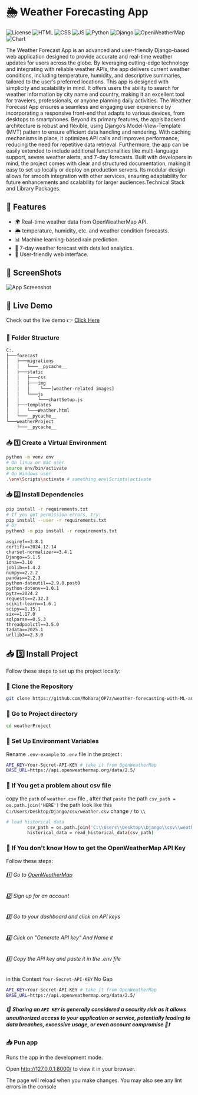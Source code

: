# 🌦 Weather Forecasting App

![License](https://img.shields.io/badge/license-MIT-blue.svg)
![HTML](https://img.shields.io/badge/HTML5-E34F26?style=for-the-badge&logo=html5&logoColor=white)
![CSS](https://img.shields.io/badge/CSS-239120?&style=for-the-badge&logo=css3&logoColor=white)
![JS](https://img.shields.io/badge/JavaScript-F7DF1E?style=for-the-badge&logo=javascript&logoColor=black)
![Python](https://img.shields.io/badge/Python-14354C?style=for-the-badge&logo=python&logoColor=white)
![Django](https://img.shields.io/badge/Django-092E20?style=for-the-badge&logo=django&logoColor=white)
![OpenWeatherMap](https://img.shields.io/badge/OpenWeatherMap.org-API-008CC1?style=for-the-badge&logo=openweathermap.org&logoColor=white)
![Chart](https://img.shields.io/badge/Chart.js-Visualization-008CC1?style=for-the-badge&logo=openweathermap&logoColor=white)



The Weather Forecast App is an advanced and user-friendly Django-based web 
application designed to provide accurate and real-time weather updates for 
users across the globe. By leveraging cutting-edge technology and integrating 
with reliable weather APIs, the app delivers current weather conditions, 
including temperature, humidity, and descriptive summaries, tailored to the 
user’s preferred locations. 
This app is designed with simplicity and scalability in mind. It offers users the 
ability to search for weather information by city name and country, making it an 
excellent tool for travelers, professionals, or anyone planning daily activities. 
The Weather Forecast App ensures a seamless and engaging user experience by 
incorporating a responsive front-end that adapts to various devices, from 
desktops to smartphones. 
Beyond its primary features, the app’s backend architecture is robust and 
flexible, using Django’s Model-View-Template (MVT) pattern to ensure 
efficient data handling and rendering. With caching mechanisms in place, it 
optimizes API calls and improves performance, reducing the need for repetitive 
data retrieval. Furthermore, the app can be easily extended to include additional 
functionalities like multi-language support, severe weather alerts, and 7-day 
forecasts. 
Built with developers in mind, the project comes with clear and structured 
documentation, making it easy to set up locally or deploy on production 
servers. Its modular design allows for smooth integration with other services, 
ensuring adaptability for future enhancements and scalability for larger 
audiences.Technical Stack and Library Packages.

## 🌟 Features
- 🌍 Real-time weather data from OpenWeatherMap API.
- :sun_behind_rain_cloud:  temperature, humidity, etc. and weather condition forecasts.
- 📊 Machine learning-based rain prediction.
- 📅 7-day weather forecast with detailed analytics.
- 📌 User-friendly web interface.

##  :large_blue_diamond:  ScreenShots

![App Screenshot](./screenshot/Screenshot%20(3).png)


## 🚀 Live Demo
Check out the live demo 👉 [Click Here](https://your-demo-link.com)

### 📃 Folder Structure
```bash
C:.
├───forecast
│   ├───migrations
│   │   └───__pycache__
│   ├───static
│   │   ├───css
│   │   ├───img
│   │   │    └───[weather-related images] 
│   │   └───js
│   │       └───chartSetup.js
│   ├───templates
│   │   └───Weather.html
│   └───__pycache__
└───weatherProject
    └───__pycache__
```

### 📥 1️⃣ Create a Virtual Environment
```bash
python -m venv env
# On linux or mac user
source env/bin/activate  
# On Windows user
.\env\Scripts\activate # samething env\Scripts\activate
```
### 📥 2️⃣ Install Dependencies
```bash
pip install -r requirements.txt 
# If you get permission errors, try:
pip install --user -r requirements.txt
# Or
python3 -m pip install -r requirements.txt
```
```
asgiref==3.8.1
certifi==2024.12.14
charset-normalizer==3.4.1
Django==5.1.5
idna==3.10
joblib==1.4.2
numpy==2.2.2
pandas==2.2.3
python-dateutil==2.9.0.post0
python-dotenv==1.0.1
pytz==2024.2
requests==2.32.3
scikit-learn==1.6.1
scipy==1.15.1
six==1.17.0
sqlparse==0.5.3
threadpoolctl==3.5.0
tzdata==2025.1
urllib3==2.3.0

```

## 📥 :three: Install Project
Follow these steps to set up the project locally:

###  :small_blue_diamond: Clone the Repository
```bash
git clone https://github.com/MoharajOP7z/weather-forecasting-with-ML-and-Visualization.git
```
###  :small_blue_diamond: Go to Project directory

```bash
cd weatherProject
```
###  :small_blue_diamond: Set Up Environment Variables
Rename ```.env-example``` to ```.env``` file in the project :

```bash
API_KEY=Your-Secret-API-KEY # take it from OpenWeatherMap
BASE_URL=https://api.openweathermap.org/data/2.5/
```

###  :pushpin: If You get a problem about csv file 
copy the ```path``` of ```weather.csv``` file , after that ```paste``` the path ```csv_path = os.path.join('HERE')```
the path look like this
```C:/Users/Desktop/Django/csv/weather.csv```
change ```/``` to ```\\```
```bash
# load historical data  
        csv_path = os.path.join('C:\\Users\\Desktop\\Django\\csv\\weather.csv')
        historical_data = read_historical_data(csv_path)
```

###  :pushpin: If You don't know How to get the OpenWeatherMap API Key
Follow these steps:
###### :one: Go to [OpenWeatherMap](https://openweathermap.org/)
###### :two: Sign up for an account
###### :three: Go to your dashboard and click on API keys
###### :four: Click on "Generate API key" And Name it
###### :five: Copy the API key and paste it in the .env file
in this Context ```Your-Secret-API-KEY``` No Gap
```bash
API_KEY=Your-Secret-API-KEY # take it from OpenWeatherMap
BASE_URL=https://api.openweathermap.org/data/2.5/
```
##### ❗🚫 Sharing an ```API KEY``` is generally considered a security risk as it allows unauthorized access to your application or service, potentially leading to data breaches, excessive usage, or even account compromise 🚫❗

### 📥  Pun app

Runs the app in the development mode.

Open http://127.0.0.1:8000/ to view it in your browser.

The page will reload when you make changes. You may also see any lint errors in the console
